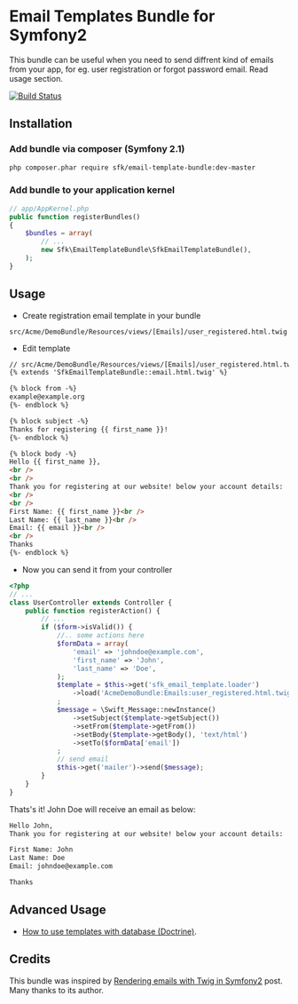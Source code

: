 Email Templates Bundle for Symfony2
=======================

This bundle can be useful when you need to send diffrent kind of emails from your app, for eg. user registration or forgot password email. Read usage section.

[![Build Status](https://secure.travis-ci.org/getme/EmailTemplateBundle.png)](http://travis-ci.org/getme/EmailTemplateBundle)

## Installation

### Add bundle via composer (Symfony 2.1)

```bash
php composer.phar require sfk/email-template-bundle:dev-master
```

### Add bundle to your application kernel

```php
// app/AppKernel.php
public function registerBundles() 
{
    $bundles = array(
        // ...
        new Sfk\EmailTemplateBundle\SfkEmailTemplateBundle(),
    );
}
```

## Usage

- Create registration email template in your bundle

```
src/Acme/DemoBundle/Resources/views/[Emails]/user_registered.html.twig
```

- Edit template

```html
// src/Acme/DemoBundle/Resources/views/[Emails]/user_registered.html.twig
{% extends 'SfkEmailTemplateBundle::email.html.twig' %}

{% block from -%}
example@example.org
{%- endblock %}

{% block subject -%}
Thanks for registering {{ first_name }}!
{%- endblock %}

{% block body -%}
Hello {{ first_name }},
<br />
<br />
Thank you for registering at our website! below your account details:
<br />
<br />
First Name: {{ first_name }}<br />
Last Name: {{ last_name }}<br />
Email: {{ email }}<br />
<br />
Thanks
{%- endblock %}
```
- Now you can send it from your controller

```php
<?php
// ...
class UserController extends Controller {
    public function registerAction() {
        // ...
        if ($form->isValid()) {
            //.. some actions here
            $formData = array(
                'email' => 'johndoe@example.com',
                'first_name' => 'John',
                'last_name' => 'Doe',
            );
            $template = $this->get('sfk_email_template.loader')
                ->load('AcmeDemoBundle:Emails:user_registered.html.twig', $formData)
            ;
            $message = \Swift_Message::newInstance()
                ->setSubject($template->getSubject())
                ->setFrom($template->getFrom())
                ->setBody($template->getBody(), 'text/html')
                ->setTo($formData['email'])
            ;
            // send email
            $this->get('mailer')->send($message);
        }
    }
}
```
Thats's it! John Doe will receive an email as below:

```html
Hello John,
Thank you for registering at our website! below your account details:

First Name: John
Last Name: Doe
Email: johndoe@example.com

Thanks
```

## Advanced Usage

* [How to use templates with database (Doctrine)](https://github.com/getme/EmailTemplateBundle/blob/master/Resources/doc/doctrine.md).

## Credits

This bundle was inspired by [Rendering emails with Twig in Symfony2](http://www.richsage.co.uk/2011/12/16/rendering-emails-with-twig-in-symfony2/) post. Many thanks to its author.
